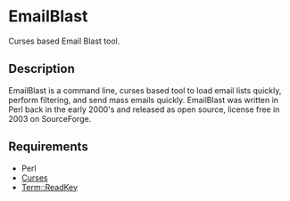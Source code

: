 EmailBlast
==========

Curses based Email Blast tool.

Description
-----------

EmailBlast is a command line, curses based tool to load email lists quickly,
perform filtering, and send mass emails quickly. EmailBlast was written in Perl
back in the early 2000's and released as open source, license free in 2003 on
SourceForge.

Requirements
------------

* Perl
* [Curses](http://search.cpan.org/dist/Curses/Curses.pm)
* [Term::ReadKey](http://search.cpan.org/dist/TermReadKey/ReadKey.pm)